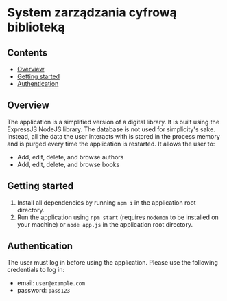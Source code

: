 # System zarządzania cyfrową biblioteką

## Contents
- [Overview](#overview)
- [Getting started](#getting-started)
- [Authentication](#authentication)

## Overview
The application is a simplified version of a digital library. It is built using the ExpressJS NodeJS library. The database is not used for simplicity's sake. Instead, all the data the user interacts with is stored in the process memory and is purged every time the application is restarted. It allows the user to:

- Add, edit, delete, and browse authors
- Add, edit, delete, and browse books

## Getting started
1. Install all dependencies by running `npm i` in the application root directory.
2. Run the application using `npm start` (requires `nodemon` to be installed on your machine) or `node app.js` in the application root directory.

## Authentication
The user must log in before using the application. Please use the following credentials to log in:
- email: `user@example.com`
- password: `pass123`
